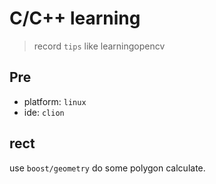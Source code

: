 # C/C++ learning
> record `tips` like learningopencv

## Pre

* platform: `linux`
* ide: `clion`

## rect

use `boost/geometry` do some polygon calculate.